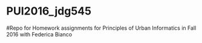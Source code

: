 # PUI2016_jdg545
#Repo for Homework assignments for Principles of Urban Informatics in Fall 2016 with Federica Bianco
